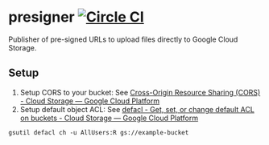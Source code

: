# presigner [![Circle CI](https://circleci.com/gh/go-microservices/presigner/tree/master.svg?style=svg)](https://circleci.com/gh/go-microservices/presigner/tree/master)

Publisher of pre-signed URLs to upload files directly to Google Cloud Storage.

## Setup

1. Setup CORS to your bucket: See [Cross-Origin Resource Sharing (CORS) - Cloud Storage — Google Cloud Platform](https://cloud.google.com/storage/docs/cross-origin)
2. Setup default object ACL: See [defacl - Get, set, or change default ACL on buckets - Cloud Storage — Google Cloud Platform](https://cloud.google.com/storage/docs/gsutil/commands/defacl#ch)

```
gsutil defacl ch -u AllUsers:R gs://example-bucket
```
